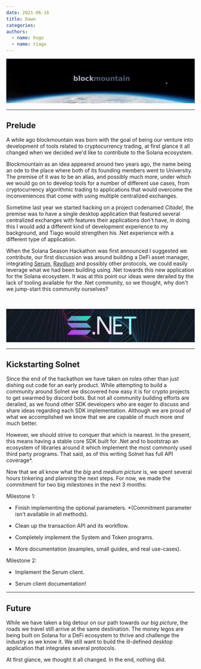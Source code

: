 ```yaml
---
date: 2021-06-16
title: Dawn
categories:
authors: 
  - name: hugo
  - name: tiago
---
```


![Blockmountain](/images/blockmountain-header.png)

---

## Prelude

A while ago blockmountain was born with the goal of being our venture into development of tools related to cryptocurrency trading, at first glance it all changed when we decided we'd like to contribute to the Solana ecosystem.

Blockmountain as an idea appeared around two years ago, the name being an ode to the place where both of its founding members went to University. The premise of it was to be an alias, and possibly much more, under which we would go on to develop tools for a number of different use cases, from cryptocurrency algorithmic trading to applications that would overcome the inconveniences that come with using multiple centralized exchanges.

Sometime last year we started hacking on a project codenamed <i>Citadel</i>, the premise was to have a single desktop application that featured several centralized exchanges with features their applications don't have, in doing this I would add a different kind of development experience to my background, and Tiago would strengthen his .Net experience with a different type of application.

When the Solana Season Hackathon was first announced I suggested we contribute, our first discussion was around building a DeFi asset manager, integrating [Serum](https://projectserum.com/), [Raydium](https://raydium.io/) and possibly other protocols, we could easily leverage what we had been building using .Net towards this new application for the Solana ecosystem. It was at this point our ideas were derailed by the lack of tooling available for the .Net community, so we thought, why don't we jump-start this community ourselves?

<br>

![Solnet](/images/solnet-header.png)

---

## Kickstarting Solnet

Since the end of the hackathon we have taken on roles other than just dishing out code for an early product. While attempting to build a community around Solnet we discovered how easy it is for crypto projects to get swarmed by discord bots. But not all community building efforts are derailed, as we found other SDK developers who are eager to discuss and share ideas regarding each SDK implementation. Although we are proud of what we accomplished we know that we are capable of much more <i>and</i> much better.

However, we should strive to conquer that which is nearest. In the present, this means having a stable core SDK built for .Net and to bootstrap an ecosystem of libraries around it which implement the most commonly used third party programs. That said, as of this writing Solnet has full API coverage*.

Now that we all know what the <i>big</i> and <i>medium picture</i> is, we spent several hours tinkering and planning the next steps. For now, we made the commitment for two big milestones in the next 3 months:

Milestone 1:

- Finish implementing the optional parameters. *(Commitment parameter isn't available in all methods).

- Clean up the transaction API and its workflow.

- Completely implement the System and Token programs.

- More documentation (examples, small guides, and real use-cases).


Milestone 2:

- Implement the Serum client.

- Serum client documentation!

---

## Future

While we have taken a big detour on our path towards our <i>big picture</i>, the roads we travel still arrive at the same destination. The money legos are being built on Solana for a DeFi ecosystem to thrive and challenge the industry as we know it. We still want to build the ill-defined desktop application that integrates several protocols.

At first glance, we thought it all changed. In the end, nothing did.